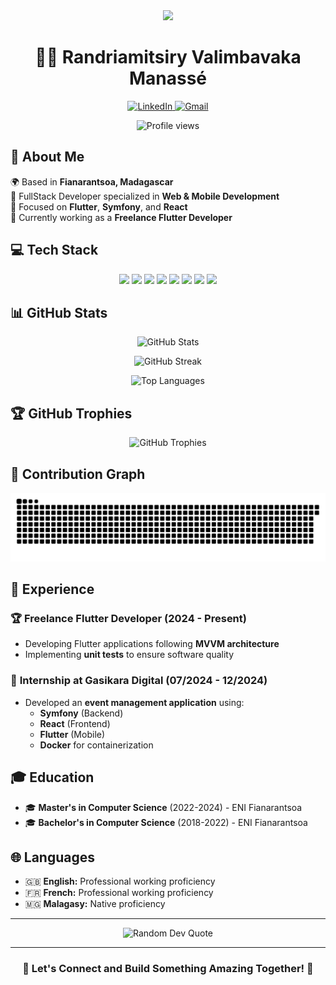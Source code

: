 <div align="center">
  <img height="150" src="https://camo.githubusercontent.com/62da68eb62b1e5f175f7d1f0191dd89a653d7908feb22d37d4a0ab07365d6791/68747470733a2f2f6d656469612e67697068792e636f6d2f6d656469612f4d3967624264396e6244724f5475314d71782f67697068792e676966"/>
</div>

<h1 align="center">👨‍💻 Randriamitsiry Valimbavaka Manassé</h1>

<p align="center">
  <a href="https://linkedin.com/in/manasseh-randriamitsiry-2b76821b6">
    <img src="https://img.shields.io/badge/LinkedIn-0077B5?style=for-the-badge&logo=linkedin&logoColor=white" alt="LinkedIn"/>
  </a>
  <a href="mailto:manassehrandriamitsiry@gmail.com">
    <img src="https://img.shields.io/badge/Gmail-D14836?style=for-the-badge&logo=gmail&logoColor=white" alt="Gmail"/>
  </a>
</p>

<p align="center">
  <img src="https://komarev.com/ghpvc/?username=manasseh-randriamitsiry&label=Profile%20views&color=0e75b6&style=flat" alt="Profile views"/>
</p>

## 🚀 About Me

🌍 Based in **Fianarantsoa, Madagascar**  
💼 FullStack Developer specialized in **Web & Mobile Development**  
🎯 Focused on **Flutter**, **Symfony**, and **React**  
📱 Currently working as a **Freelance Flutter Developer**

## 💻 Tech Stack

<p align="center">
  <img src="https://img.shields.io/badge/Flutter-02569B?style=for-the-badge&logo=flutter&logoColor=white" />
  <img src="https://img.shields.io/badge/Dart-0175C2?style=for-the-badge&logo=dart&logoColor=white" />
  <img src="https://img.shields.io/badge/Symfony-000000?style=for-the-badge&logo=symfony&logoColor=white" />
  <img src="https://img.shields.io/badge/React-20232A?style=for-the-badge&logo=react&logoColor=61DAFB" />
  <img src="https://img.shields.io/badge/PHP-777BB4?style=for-the-badge&logo=php&logoColor=white" />
  <img src="https://img.shields.io/badge/Python-3776AB?style=for-the-badge&logo=python&logoColor=white" />
  <img src="https://img.shields.io/badge/JavaScript-F7DF1E?style=for-the-badge&logo=javascript&logoColor=black" />
  <img src="https://img.shields.io/badge/Docker-2496ED?style=for-the-badge&logo=docker&logoColor=white" />
</p>

## 📊 GitHub Stats

<p align="center">
  <img src="https://github-readme-stats.vercel.app/api?username=manasseh-randriamitsiry&show_icons=true&theme=radical" alt="GitHub Stats" />
</p>

<p align="center">
  <img src="https://github-readme-streak-stats.herokuapp.com/?user=manasseh-randriamitsiry&theme=radical" alt="GitHub Streak" />
</p>

<p align="center">
  <img src="https://github-readme-stats.vercel.app/api/top-langs/?username=manasseh-randriamitsiry&layout=compact&theme=radical" alt="Top Languages" />
</p>

## 🏆 GitHub Trophies
<p align="center">
  <img src="https://github-profile-trophy.vercel.app/?username=manasseh-randriamitsiry&theme=radical&no-frame=false&no-bg=true&margin-w=4" alt="GitHub Trophies"/>
</p>

## 🐍 Contribution Graph
<picture>
  <source media="(prefers-color-scheme: dark)" srcset="https://raw.githubusercontent.com/manasseh-randriamitsiry/manasseh-randriamitsiry/output/github-contribution-grid-snake-dark.svg" />
  <source media="(prefers-color-scheme: light)" srcset="https://raw.githubusercontent.com/manasseh-randriamitsiry/manasseh-randriamitsiry/output/github-contribution-grid-snake.svg" />
  <img alt="github-snake" src="https://raw.githubusercontent.com/manasseh-randriamitsiry/manasseh-randriamitsiry/output/github-contribution-grid-snake.svg" />
</picture>

## 💼 Experience

### 🏆 **Freelance Flutter Developer** (2024 - Present)
- Developing Flutter applications following **MVVM architecture**
- Implementing **unit tests** to ensure software quality

### 🏢 **Internship at Gasikara Digital** (07/2024 - 12/2024)
- Developed an **event management application** using:
  - **Symfony** (Backend)
  - **React** (Frontend)
  - **Flutter** (Mobile)
  - **Docker** for containerization

## 🎓 Education

- 🎓 **Master's in Computer Science** (2022-2024) - ENI Fianarantsoa
- 🎓 **Bachelor's in Computer Science** (2018-2022) - ENI Fianarantsoa

## 🌐 Languages

- 🇬🇧 **English:** Professional working proficiency
- 🇫🇷 **French:** Professional working proficiency
- 🇲🇬 **Malagasy:** Native proficiency

---

<div align="center">
  <img src="https://quotes-github-readme.vercel.app/api?type=horizontal&theme=radical" alt="Random Dev Quote"/>
</div>

---

<h3 align="center">🤝 Let's Connect and Build Something Amazing Together! 🚀</h3>
